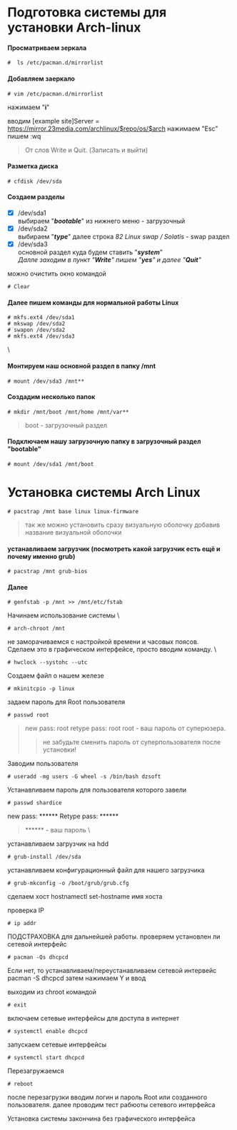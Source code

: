 # Подготовка системы для установки Arch-linux
#### Просматриваем зеркала
```text
#  ls /etc/pacman.d/mirrorlist
```
#### Добавляем заеркало
```text
# vim /etc/pacman.d/mirrorlist
``` 
нажимаем "**i**"
  
вводим
[example site]Server = https://mirror.23media.com/archlinux/$repo/os/$arch 
нажимаем "Esc" \
пишем :wq 
> От слов Write и Quit. (Записать и выйти)
   
#### Разметка диска
```text
# cfdisk /dev/sda 
```
#### Создаем разделы 
- [X] /dev/sda1   
выбираем "***bootable***" из нижнего меню - загрузочный  
- [X] /dev/sda2   
выбираем "***type***" далее строка _82 Linux swap / Solatis_ - swap раздел  
- [X] /dev/sda3  
основной раздел куда будем ставить "***system***"  
_Далле заходим в пункт "**Write**" пишем "**yes**" и далее "**Quit**"_  
    
можно очистить окно командой 
```
# Clear
```
  
#### Далeе пишем команды для нормальной работы Linux
```text
# mkfs.ext4 /dev/sda1
# mkswap /dev/sda2
# swapon /dev/sda2
# mkfs.ext4 /dev/sda3
```
 \
#### Монтируем наш основной раздел в папку /mnt
```text
# mount /dev/sda3 /mnt**
```
#### Cоздадим несколько папок
```text
# mkdir /mnt/boot /mnt/home /mnt/var**
```
>boot - загрузочный раздел

#### Подключаем нашу загрузочную папку в загрузочный раздел "bootable"
```text
# mount /dev/sda1 /mnt/boot
```
# Установка системы Arch Linux
```text
# pacstrap /mnt base linux linux-firmware
```
> так же можно установить сразу визуальную оболочку добавив название визуальной оболочки

#### устанавливаем загрузчик (посмотреть какой загрузчик есть ещё и почему именно grub)
```text
# pacstrap /mnt grub-bios
```
#### Далее
```text
# genfstab -p /mnt >> /mnt/etc/fstab
```
Начинаем использование системы \
```text
# arch-chroot /mnt
```

не заморачиваемся с настройкой времени и часовых поясов. \
Сделаем это в графическом интерфейсе, просто вводим команду. \
```text
# hwclock --systohc --utc
```
Создаем файл о нашем железе
```text
# mkinitcpio -p linux
```
задаем пароль для Root пользователя
```text
# passwd root
```
>new pass: root
>retype pass: root
>root - ваш пароль от суперюзера.
>> не забудьте сменить пароль от суперпользователя после установки!

Заводим пользователя
```text
# useradd -mg users -G wheel -s /bin/bash dzsoft
```
Устанавливаем пароль для пользователя которого завели
```text
# passwd shardice
```
new pass: ******
Retype pass: ******
>****** - ваш пароль \

устанавливаем загрузчик на hdd
```text
# grub-install /dev/sda
```
устанавливаем конфигурационный файл для нашего загрузчика
```text
# grub-mkconfig -o /boot/grub/grub.cfg
```
сделаем хост
hostnamectl set-hostname имя хоста

проверка IP
```text
# ip addr
```
ПОДСТРАХОВКА для дальнейшей работы.
проверяем установлен ли сетевой интерфейс
```text
# pacman -Qs dhcpcd
```
Если нет, то устанавливаем/переустанавливаем сетевой интервейс
pacman -S dhcpcd 
затем нажимаем Y и ввод

выходим из chroot командой 
```text
# exit
```
включаем сетевые интерфейсы для доступа в интернет
```text
# systemctl enable dhcpcd
```
запускаем сетевые интерфейсы
```text
# systemctl start dhcpcd
```
Перезагружаемся
```text
# reboot
```
после перезагрузки вводим логин и пароль Root или созданного пользователя.
далее проводим тест рабюоты сетевого интерфейса



Установка системы закончина без графического интерфейса
